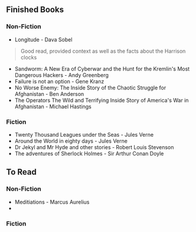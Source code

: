 ## Finished Books

### Non-Fiction
* Longitude - Dava Sobel
> Good read, provided context as well as the facts about the Harrison clocks
* Sandworm: A New Era of Cyberwar and the Hunt for the Kremlin's Most Dangerous Hackers - Andy Greenberg
* Failure is not an option - Gene Kranz
* No Worse Enemy: The Inside Story of the Chaotic Struggle for Afghanistan - Ben Anderson
* The Operators The Wild and Terrifying Inside Story of America's War in Afghanistan - Michael Hastings


### Fiction
* Twenty Thousand Leagues under the Seas - Jules Verne
* Around the World in eighty days - Jules Verne
* Dr Jekyl and Mr Hyde and other stories - Robert Louis Stevenson
* The adventures of Sherlock Holmes - Sir Arthur Conan Doyle

## To Read

### Non-Fiction
* Meditiations - Marcus Aurelius
* 

### Fiction

